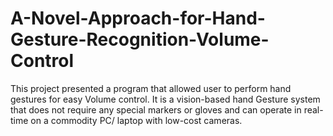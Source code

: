 # A-Novel-Approach-for-Hand-Gesture-Recognition-Volume-Control
This project presented a program that allowed user to perform hand gestures for easy Volume control. It is a vision-based hand Gesture system that does not require any special markers or gloves and can operate in real-time on a commodity PC/ laptop with low-cost cameras.​

